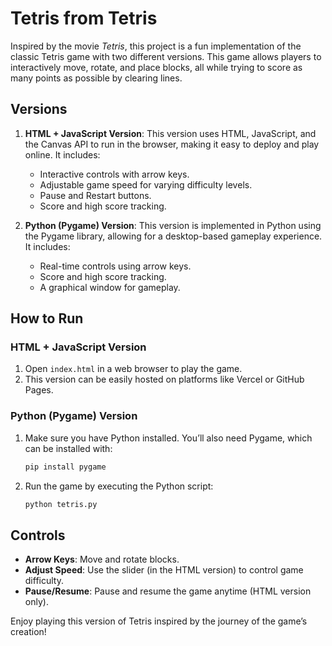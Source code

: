 # Tetris from Tetris

Inspired by the movie *Tetris*, this project is a fun implementation of the classic Tetris game with two different versions. This game allows players to interactively move, rotate, and place blocks, all while trying to score as many points as possible by clearing lines.

## Versions

1. **HTML + JavaScript Version**: This version uses HTML, JavaScript, and the Canvas API to run in the browser, making it easy to deploy and play online. It includes:
   - Interactive controls with arrow keys.
   - Adjustable game speed for varying difficulty levels.
   - Pause and Restart buttons.
   - Score and high score tracking.

2. **Python (Pygame) Version**: This version is implemented in Python using the Pygame library, allowing for a desktop-based gameplay experience. It includes:
   - Real-time controls using arrow keys.
   - Score and high score tracking.
   - A graphical window for gameplay.

## How to Run

### HTML + JavaScript Version
1. Open `index.html` in a web browser to play the game.
2. This version can be easily hosted on platforms like Vercel or GitHub Pages.

### Python (Pygame) Version
1. Make sure you have Python installed. You’ll also need Pygame, which can be installed with:
   ```bash
   pip install pygame
   ```
2. Run the game by executing the Python script:
   ```bash
   python tetris.py
   ```

## Controls

- **Arrow Keys**: Move and rotate blocks.
- **Adjust Speed**: Use the slider (in the HTML version) to control game difficulty.
- **Pause/Resume**: Pause and resume the game anytime (HTML version only).

Enjoy playing this version of Tetris inspired by the journey of the game’s creation!

